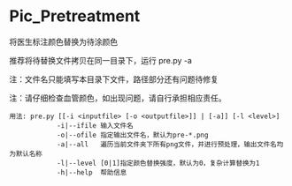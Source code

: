 # Pic_Pretreatment

将医生标注颜色替换为待涂颜色

推荐将待替换文件拷贝在同一目录下，运行 pre.py -a

注：文件名只能填写本目录下文件，路径部分还有问题待修复

注：请仔细检查血管颜色，如出现问题，请自行承担相应责任。

```
用法: pre.py [[-i <inputfile> [-o <outputfile>]] | [-a]] [-l <level>]
            -i|--ifile 输入文件名
            -o|--ofile 指定输出文件名，默认为pre-*.png
            -a|--all   遍历当前文件夹下所有png文件，并进行预处理，输出文件名均为默认名称
            -l|--level [0|1]指定颜色替换强度，默认为0，复杂计算替换为1
            -h|--help  帮助信息
```
